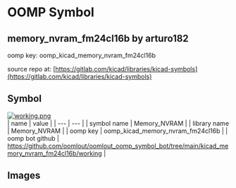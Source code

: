 # OOMP Symbol  
## memory_nvram_fm24cl16b  by arturo182  
  
oomp key: oomp_kicad_memory_nvram_fm24cl16b  
  
source repo at: [https://gitlab.com/kicad/libraries/kicad-symbols](https://gitlab.com/kicad/libraries/kicad-symbols)  
## Symbol  
  
[![working.png](working_600.png)](working.png)  
| name | value | 
| --- | --- | 
| symbol name | Memory_NVRAM | 
| library name | Memory_NVRAM | 
| oomp key | oomp_kicad_memory_nvram_fm24cl16b | 
| oomp bot github | https://github.com/oomlout/oomlout_oomp_symbol_bot/tree/main/kicad_memory_nvram_fm24cl16b/working | 
## Images  
